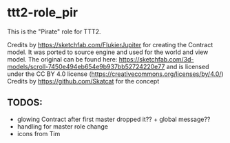 # ttt2-role_pir
This is the "Pirate" role for TTT2.

Credits by https://sketchfab.com/FlukierJupiter for creating the Contract model. It was ported to source engine and used for the world and view model. The original can be found here: https://sketchfab.com/3d-models/scroll-7450e494eb654e9b937bb52724220e77 and is licensed under the CC BY 4.0 license (https://creativecommons.org/licenses/by/4.0/)
Credits by https://github.com/Skatcat for the concept

## TODOS:
* glowing Contract after first master dropped it?? + global message??
* handling for master role change
* icons from Tim
